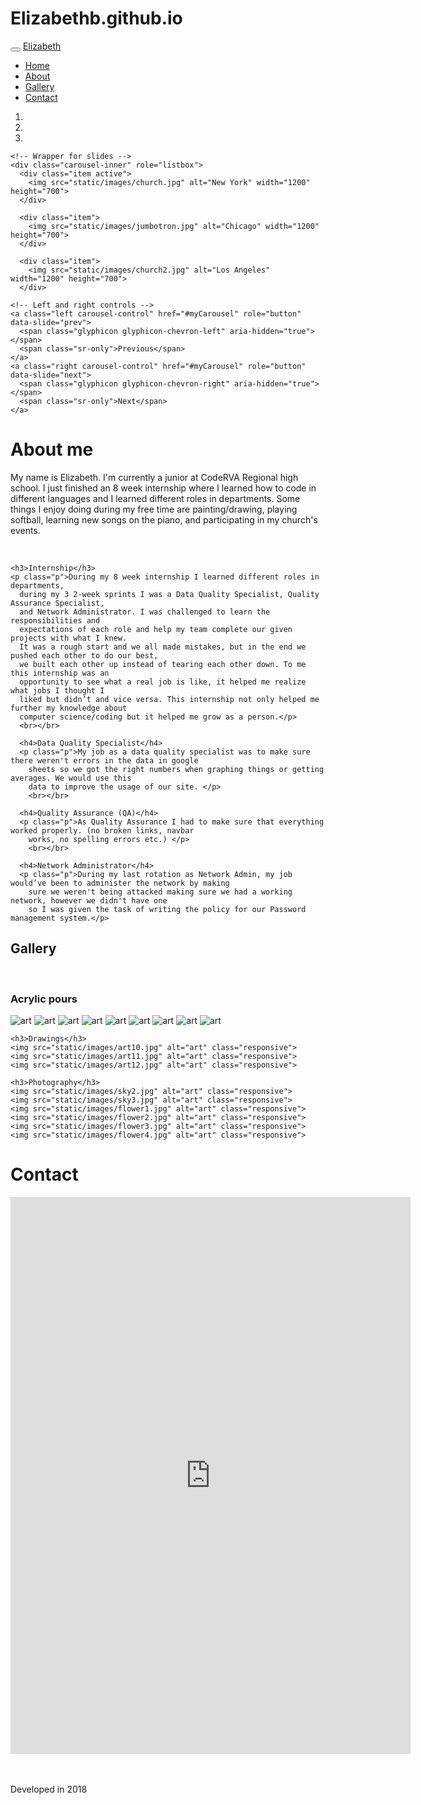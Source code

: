 # Elizabethb.github.io
<!DOCTYPE html>
<html lang="en">
<head>
  <title>Elizabeth portfolio</title>
  <meta charset="utf-8">
  <meta name="viewport" content="width=device-width, initial-scale=1">
  <link rel="stylesheet" href="https://maxcdn.bootstrapcdn.com/bootstrap/3.3.7/css/bootstrap.min.css">
  <link href="https://fonts.googleapis.com/css?family=Lato" rel="stylesheet" type="text/css">
  <link href="https://fonts.googleapis.com/css?family=Montserrat" rel="stylesheet" type="text/css">
  <script src="https://ajax.googleapis.com/ajax/libs/jquery/3.3.1/jquery.min.js"></script>
  <link rel="stylesheet" href="style.css">
  <script src="https://maxcdn.bootstrapcdn.com/bootstrap/3.3.7/js/bootstrap.min.js"></script>
</head>
<body id="myPage" data-spy="scroll" data-target=".navbar" data-offset="50">

<nav class="navbar navbar-default navbar-fixed-top">
  <div class="container-fluid">
    <div class="navbar-header">
      <button type="button" class="navbar-toggle" data-toggle="collapse" data-target="#myNavbar">
        <span class="icon-bar"></span>
        <span class="icon-bar"></span>
        <span class="icon-bar"></span>
      </button>
      <a class="navbar-brand" href="#myPage">Elizabeth</a>
    </div>
    <div class="collapse navbar-collapse" id="myNavbar">
      <ul class="nav navbar-nav navbar-right">
        <li><a href="#myPage">Home</a></li>
        <li><a href="#about">About</a></li>
        <li><a href="#gallery">Gallery</a></li>
        <li><a href="#contact">Contact</a></li>
      </ul>
    </div>
  </div>
</nav>

<div id="myCarousel" class="carousel slide" data-ride="carousel">
    <ol class="carousel-indicators">
      <li class="b" data-target="#myCarousel" data-slide-to="0" class="active"></li>
      <li class="b" data-target="#myCarousel" data-slide-to="1"></li>
      <li class="b" data-target="#myCarousel" data-slide-to="2"></li>
    </ol>

    <!-- Wrapper for slides -->
    <div class="carousel-inner" role="listbox">
      <div class="item active">
        <img src="static/images/church.jpg" alt="New York" width="1200" height="700">
      </div>

      <div class="item">
        <img src="static/images/jumbotron.jpg" alt="Chicago" width="1200" height="700">
      </div>

      <div class="item">
        <img src="static/images/church2.jpg" alt="Los Angeles" width="1200" height="700">
      </div>

    <!-- Left and right controls -->
    <a class="left carousel-control" href="#myCarousel" role="button" data-slide="prev">
      <span class="glyphicon glyphicon-chevron-left" aria-hidden="true"></span>
      <span class="sr-only">Previous</span>
    </a>
    <a class="right carousel-control" href="#myCarousel" role="button" data-slide="next">
      <span class="glyphicon glyphicon-chevron-right" aria-hidden="true"></span>
      <span class="sr-only">Next</span>
    </a>
</div>
</div

<!-- Container (The About Section) -->
<div id="about" class="container text-center">
  <h1>About me</h1>
  <p class="p">My name is Elizabeth. I'm currently a junior at CodeRVA Regional high school.
    I just finished an 8 week internship where I learned how to code in different languages and
    I learned different roles in departments. Some things I enjoy doing during my free time are
    painting/drawing, playing softball, learning new songs on the piano, and participating in
    my church's events.</p>
    <br>

    <h3>Internship</h3>
    <p class="p">During my 8 week internship I learned different roles in departments,
      during my 3 2-week sprints I was a Data Quality Specialist, Quality Assurance Specialist,
      and Network Administrator. I was challenged to learn the responsibilities and
      expectations of each role and help my team complete our given projects with what I knew.
      It was a rough start and we all made mistakes, but in the end we pushed each other to do our best,
      we built each other up instead of tearing each other down. To me this internship was an
      opportunity to see what a real job is like, it helped me realize what jobs I thought I
      liked but didn’t and vice versa. This internship not only helped me further my knowledge about
      computer science/coding but it helped me grow as a person.</p>
      <br></br>

      <h4>Data Quality Specialist</h4>
      <p class="p">My job as a data quality specialist was to make sure there weren't errors in the data in google
        sheets so we got the right numbers when graphing things or getting averages. We would use this
        data to improve the usage of our site. </p>
        <br></br>

      <h4>Quality Assurance (QA)</h4>
      <p class="p">As Quality Assurance I had to make sure that everything worked properly. (no broken links, navbar
        works, no spelling errors etc.) </p>
        <br></br>

      <h4>Network Administrator</h4>
      <p class="p">During my last rotation as Network Admin, my job would’ve been to administer the network by making
        sure we weren't being attacked making sure we had a working network, however we didn't have one
        so I was given the task of writing the policy for our Password management system.</p>

</div>

<!-- Container (Gallery Section) -->
<div id="gallery" class="bg-1">
  <div class="container">
    <h2 class="text-center">Gallery</h2>
    <br>
    <h3>Acrylic pours</h3>
    <img src="static/images/art1.jpg" alt="art" class="responsive">
    <img src="static/images/art2.jpg" alt="art" class="responsive">
    <img src="static/images/art3.jpg" alt="art" class="responsive">
    <img src="static/images/art4.jpg" alt="art" class="responsive">
    <img src="static/images/art5.jpg" alt="art" class="responsive">
    <img src="static/images/art6.jpg" alt="art" class="responsive">
    <img src="static/images/art7.jpg" alt="art" class="responsive">
    <img src="static/images/art8.jpg" alt="art" class="responsive">
    <img src="static/images/art9.jpg" alt="art" class="responsive">

    <h3>Drawings</h3>
    <img src="static/images/art10.jpg" alt="art" class="responsive">
    <img src="static/images/art11.jpg" alt="art" class="responsive">
    <img src="static/images/art12.jpg" alt="art" class="responsive">

    <h3>Photography</h3>
    <img src="static/images/sky2.jpg" alt="art" class="responsive">
    <img src="static/images/sky3.jpg" alt="art" class="responsive">
    <img src="static/images/flower1.jpg" alt="art" class="responsive">
    <img src="static/images/flower2.jpg" alt="art" class="responsive">
    <img src="static/images/flower3.jpg" alt="art" class="responsive">
    <img src="static/images/flower4.jpg" alt="art" class="responsive">
  </div>
</div>

<!-- Container (Contact Section) -->
<div id="contact" class="container">
  <h1 class="text-center">Contact</h1>
  <iframe src="https://docs.google.com/forms/d/e/1FAIpQLSdaF2qnQ7OFMWG78oxsqBxn85iEBSAwj7lSF4FMpWhtvsoEgA/viewform?embedded=true"
  width="640" height="891" frameborder="0" marginheight="0" marginwidth="0">Loading...</iframe>
</div>


<!-- Footer -->
<footer class="text-center">
  <a class="up-arrow" href="#myPage" data-toggle="tooltip" title="TO TOP">
    <span class="glyphicon glyphicon-chevron-up"></span>
  </a><br><br>
  <p>Developed in 2018</p>
</footer>

<script>
$(document).ready(function(){
  $('[data-toggle="tooltip"]').tooltip();
  $(".navbar a, footer a[href='#myPage']").on('click', function(event) {
    if (this.hash !== "") {
      event.preventDefault();
      var hash = this.hash;

      $('html, body').animate({
        scrollTop: $(hash).offset().top
      }, 900, function(){

        window.location.hash = hash;
      });
    }
  });
})
</script>
</body>
</html>
